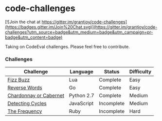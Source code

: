 # code-challenges

[![Join the chat at https://gitter.im/grantjoy/code-challenges](https://badges.gitter.im/Join%20Chat.svg)](https://gitter.im/grantjoy/code-challenges?utm_source=badge&utm_medium=badge&utm_campaign=pr-badge&utm_content=badge)

Taking on CodeEval challenges. Please feel free to contribute.

### Challenges
Challenge | Language | Status | Difficulty
----------|----------|--------|------------|
[Fizz Buzz](https://www.codeeval.com/open_challenges/1/) | Lua | Complete | Easy
[Reverse Words](https://www.codeeval.com/open_challenges/8/) | Go | Complete | Easy
[Chardonnay or Cabernet](https://www.codeeval.com/open_challenges/211/) | Python 2.7 | Complete | Medium
[Detecting Cycles](https://www.codeeval.com/open_challenges/5/) | JavaScript | Incomplete | Medium
[The Frequency](https://www.codeeval.com/open_challenges/168/) | Ruby | Incomplete | Hard
